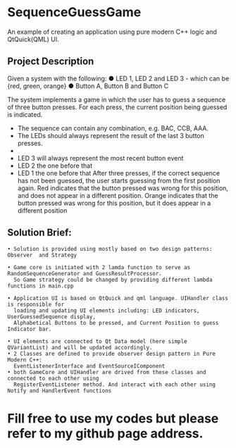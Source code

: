 # SequenceGuessGame
An example of creating an application using pure modern C++ logic and QtQuick(QML) UI.

## Project Description

Given a system with the following:
● LED 1, LED 2 and LED 3 - which can be {red, green, orange}
● Button A, Button B and Button C

The system implements a game in which the user has to guess a sequence of three
button presses. For each press, the current position being guessed is indicated.
- The sequence can contain any combination, e.g. BAC, CCB, AAA.
- The LEDs should always represent the result of the last 3 button presses.
-
- LED 3 will always represent the most recent button event
- LED 2 the one before that
- LED 1 the one before that
After three presses, if the correct sequence has not been guessed, the user starts
guessing from the first position again.
Red indicates that the button pressed was wrong for this position, and does not appear in a
different position.
Orange indicates that the button pressed was wrong for this position, but it does appear in a
different position



## Solution Brief:
    • Solution is provided using mostly based on two design patterns: Observer  and Strategy
      
    • Game core is initiated with 2 lamda function to serve as RandomSequenceGenerator and GuessResultProcessor.
      So Game strategy could be changed by providing different lambda functions in main.cpp	
      
    • Application UI is based on QtQuick and qml language. UIHandler class is responsible for 
      loading and updating UI elements including: LED indicators, UserGuessedSequence display, 
      Alphabetical Buttons to be pressed, and Current Position to guess Indicator bar.
      
    • UI elements are connected to Qt Data model (here simple QVariantList) and will be updated accordingly.
    • 2 Classes are defined to provide observer design pattern in Pure Modern C++: 
      EventListenerInterface and EventSourceIComponent
    • both GameCore and UIHandler are drived from these classes and connected to each other using 
      RegisterEventListener method. And interact with each other using Notify and HandlerEvent functions

# Fill free to use my codes but please refer to my github page address.
